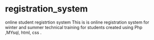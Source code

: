 # registration_system
online student registrtion system
This is is online registration system for winter and summer technical training for students created using Php ,MYsql, html, css .
